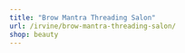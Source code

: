 ```yaml
---
title: "Brow Mantra Threading Salon"
url: /irvine/brow-mantra-threading-salon/
shop: beauty
---
```

